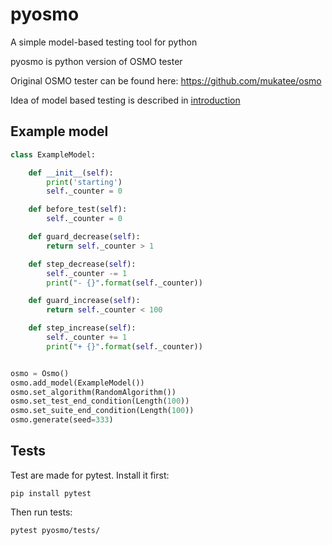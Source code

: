 # pyosmo
A simple model-based testing tool for python

pyosmo is python version of OSMO tester

Original OSMO tester can be found here: https://github.com/mukatee/osmo

Idea of model based testing is described in [introduction](doc/introduction.md)

## Example model

```python
class ExampleModel:

    def __init__(self):
        print('starting')
        self._counter = 0

    def before_test(self):
        self._counter = 0

    def guard_decrease(self):
        return self._counter > 1

    def step_decrease(self):
        self._counter -= 1
        print("- {}".format(self._counter))

    def guard_increase(self):
        return self._counter < 100

    def step_increase(self):
        self._counter += 1
        print("+ {}".format(self._counter))


osmo = Osmo()
osmo.add_model(ExampleModel())
osmo.set_algorithm(RandomAlgorithm())
osmo.set_test_end_condition(Length(100))
osmo.set_suite_end_condition(Length(100))
osmo.generate(seed=333)
```

## Tests

Test are made for pytest. Install it first:
```
pip install pytest
```

Then run tests:
```
pytest pyosmo/tests/
```
